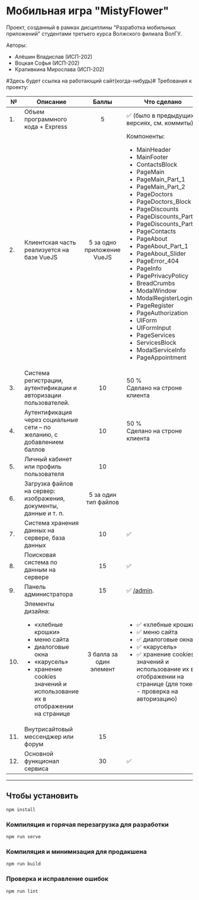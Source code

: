 # Мобильная игра "MistyFlower"
Проект, созданный в рамках дисциплины "Разработка мобильных приложений" студентами третьего курса Волжского филиала ВолГУ.
   
Авторы:
- Алёшин Владислав (ИСП-202)
- Воцкая Софья (ИСП-202)
- Крапивкина Мирослава (ИСП-202)

#Здесь будет ссылка на работающий сайт(когда-нибудь)#
Требования к проекту:

| №    | Описание                                                                                                                                                                                              |           Баллы            | Что сделано                                                                                                                                                                                                                                                                                                                                                                                                                                                                                                                                                                                                                                                                                    |
|------|-------------------------------------------------------------------------------------------------------------------------------------------------------------------------------------------------------|:--------------------------:|------------------------------------------------------------------------------------------------------------------------------------------------------------------------------------------------------------------------------------------------------------------------------------------------------------------------------------------------------------------------------------------------------------------------------------------------------------------------------------------------------------------------------------------------------------------------------------------------------------------------------------------------------------------------------------------------|
| 1.   | Объем программного кода + Express                                                                                                                        |             5              | :white_check_mark: (было в предыдущих версиях, см. коммиты)                                                                                                                                                                                                                                                                                                                                                                                                                                                                                                                                                                                                                                    |
| 2.   | Клиентская часть реализуется на базе VueJS                                                                                                                                                            | 5 за одно приложение VueJS | Компоненты:<br><ul><li>MainHeader</li><li>MainFooter</li><li>ContactsBlock</li><li>PageMain</li><li>PageMain_Part_1</li><li>PageMain_Part_2</li><li>PageDoctors</li><li>PageDoctors_Block</li><li>PageDiscounts</li><li>PageDiscounts_Part_1</li><li>PageDiscounts_Part_2</li><li>PageContacts</li><li>PageAbout</li><li>PageAbout_Part_1</li><li>PageAbout_Slider</li><li>PageError_404</li><li>PageInfo</li><li>PagePrivacyPolicy</li><li>BreadCrumbs</li><li>ModalWindow</li><li>ModalRegisterLogin</li><li>PageRegister</li><li>PageAuthorization</li><li>UIForm</li><li>UIFormInput</li><li>PageServices</li><li>ServicesBlock</li><li>ModalServiceInfo</li><li>PageAppointment</li></ul> |
| 3.   | Система регистрации, аутентификации и авторизации пользователей.                                                                                                                                      |             10             | 50 %<br /> Сделано на строне клиента                                                                                                                                                                                                                                                                                                                                                                                                                                                                                                                                                                                                                                                           |
| 4.   | Аутентификация через социальные сети – по желанию, с добавлением баллов                                                                                                                               |             10             | 50 %<br /> Сделано на строне клиента                                                                                                                                                                                                                                                                                                                                                                                                                                                                                                                                                                                                                                                           |
| 5.   | Личный кабинет или профиль пользователя                                                                                                                                                               |             10             |                                                                                                                                                                                                                                                                                                                                                                                                                                                                                                                                                                                                                                                                                                |
| 6.   | Загрузка файлов на сервер: изображения, документы, данные и т. п.                                                                                                                                     |    5 за один тип файлов    |                                                                                                                                                                                                                                                                                                                                                                                                                                                                                                                                                                                                                                                                                                |
| 7.   | Система хранения данных на сервере, база данных                                                                                                                                                       |             10             | :white_check_mark:                                                                                                                                                                                                                                                                                                                                                                                                                                                                                                                                                                                                                                                                             |
| 8.   | Поисковая система по данным на сервере                                                                                                                                                                |             15             | :white_check_mark:                                                                                                                                                                                                                                                                                                                                                                                                                                                                                                                                                                                                                                                                             |
| 9.   | Панель администратора                                                                                                                                                                                 |             15             | :white_check_mark: [/admin](https://friendisnear.herokuapp.com/admin).                                                                                                                                                                                                                                                                                                                                                                                                                                                                                                                                                                                                                         |
| 10.  | Элементы дизайна: <br><ul><li>«хлебные крошки»</li><li>меню сайта</li><li>диалоговые окна</li><li>«карусель»</li><li>хранение cookies значений и использование их в отображении на странице</li></ul> |  3 балла за один элемент   | <ul><li> :white_check_mark: «хлебные крошки»</li><li> :white_check_mark: меню сайта</li><li> :white_check_mark: диалоговые окна</li><li> :white_check_mark: «карусель»</li><li> :white_check_mark: хранение cookies значений и использование их в отображении на странице (для токена - проверка на авторизацию)</li></ul>                                                                                                                                                                                                                                                                                                                                                                     |
| 11.  | Внутрисайтовый мессенджер или форум                                                                                                                                                                   |             15             |                                                                                                                                                                                                                                                                                                                                                                                                                                                                                                                                                                                                                                                                                                |
| 12.  | Основной функционал сервиса                                                                                                                                                                           |             30             | :white_check_mark:                                                                                                                                                                                                                                                                                                                                                                                                                                                                                                                                                                                                                                                                             |

---

## Чтобы установить
```
npm install
```

### Компиляция и горячая перезагрузка для разработки
```
npm run serve
```

### Компиляция и минимизация для продакшена
```
npm run build
```

### Проверка и исправление ошибок
```
npm run lint
```
